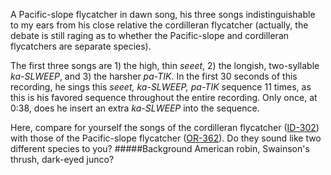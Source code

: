 A Pacific-slope flycatcher in dawn song, his three songs indistinguishable to my ears from his close relative the cordilleran flycatcher (actually, the debate is still raging as to whether the Pacific-slope and cordilleran flycatchers are separate species). 

The first three songs are 1) the high, thin _seeet_, 2) the longish, two-syllable _ka-SLWEEP_, and 3) the harsher _pa-TIK_. In the first 30 seconds of this recording, he sings this _seeet, ka-SLWEEP, pa-TIK_ sequence 11 times, as this is his favored sequence throughout the entire recording. Only once, at 0:38, does he insert an extra _ka-SLWEEP_ into the sequence.

Here, compare for yourself the songs of the cordilleran flycatcher ([ID-302](http://listeningtoacontinentsing.com/recording.php?page=ID-302)) with those of the Pacific-slope flycatcher ([OR-362](http://listeningtoacontinentsing.com/recording.php?page=OR-362)). Do they sound like two different species to you?
#####Background
American robin, Swainson's thrush, dark-eyed junco?
